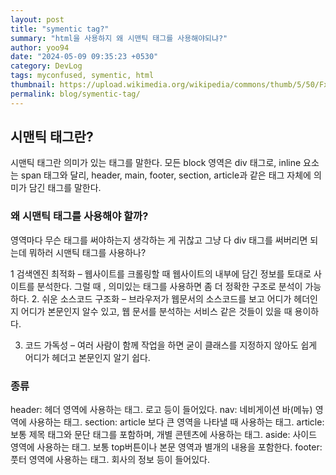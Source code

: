 ```yaml
---
layout: post
title: "symentic tag?"
summary: "html을 사용하지 왜 시맨틱 태그를 사용해야되냐?"
author: yoo94
date: "2024-05-09 09:35:23 +0530"
category: DevLog
tags: myconfused, symentic, html
thumbnail: https://upload.wikimedia.org/wikipedia/commons/thumb/5/50/Fxemoji_u2049.svg/255px-Fxemoji_u2049.svg.png
permalink: blog/symentic-tag/
---
```


## 시맨틱 태그란?

시맨틱 태그란 의미가 있는 태그를 말한다. 모든 block 영역은 div 태그로, inline 요소는 span 태그와 달리, header, main, footer, section, article과 같은 태그 자체에 의미가 담긴 태그를 말한다.

### 왜 시맨틱 태그를 사용해야 할까?

영역마다 무슨 태그를 써야하는지 생각하는 게 귀찮고 그냥 다 div 태그를 써버리면 되는데 뭐하러 시맨틱 태그를 사용하나?

1 검색엔진 최적화 – 웹사이트를 크롤링할 때 웹사이트의 내부에 담긴 정보를 토대로 사이트를 분석한다. 그럴 때 , 의미있는 태그를 사용하면 좀 더 정확한 구조로 분석이 가능하다. 2. 쉬운 소스코드 구조화 – 브라우저가 웹문서의 소스코드를 보고 어디가 헤더인지 어디가 본문인지 알수 있고, 웹 문서를 분석하는 서비스 같은 것들이 있을 때 용이하다.

3. 코드 가독성 – 여러 사람이 함께 작업을 하면 굳이 클래스를 지정하지 않아도 쉽게 어디가 헤더고 본문인지 알기 쉽다.

### 종류

header: 헤더 영역에 사용하는 태그. 로고 등이 들어있다.
nav: 네비게이션 바(메뉴) 영역에 사용하는 태그.
section: article 보다 큰 영역을 나타낼 때 사용하는 태그.
article: 보통 제목 태그와 문단 태그를 포함하며, 개별 콘텐츠에 사용하는 태그.
aside: 사이드 영역에 사용하는 태그. 보통 top버튼이나 본문 영역과 별개의 내용을 포함한다.
footer: 풋터 영역에 사용하는 태그. 회사의 정보 등이 들어있다.
